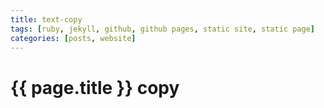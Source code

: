 ```yaml
---
title: text-copy
tags: [ruby, jekyll, github, github pages, static site, static page]
categories: [posts, website]
---
```

# {{ page.title }} copy